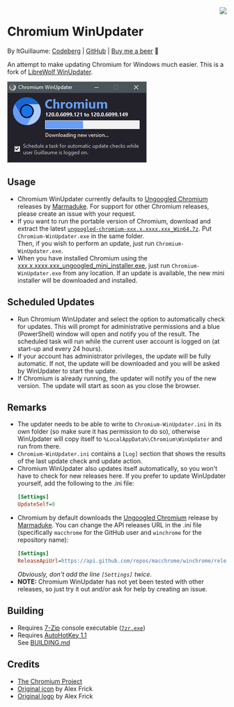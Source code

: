 <img src="Chromium-WinUpdater.ico" align="right">

# Chromium WinUpdater
By ltGuillaume: [Codeberg](https://codeberg.org/ltGuillaume) | [GitHub](https://github.com/ltGuillaume) | [Buy me a beer](https://buymeacoff.ee/ltGuillaume) 🍺

An attempt to make updating Chromium for Windows much easier. This is a fork of [LibreWolf WinUpdater](https://codeberg.org/ltGuillaume/librewolf-winupdater).

![Chromium WinUpdater](SCREENSHOT.png)

## Usage
- Chromium WinUpdater currently defaults to [Ungoogled Chromium](https://github.com/macchrome/winchrome/releases) releases by [Marmaduke](https://github.com/macchrome). For support for other Chromium releases, please create an issue with your request.  
- If you want to run the portable version of Chromium, download and extract the latest [`ungoogled-chromium-xxx.x.xxxx.xxx_Win64.7z`](https://github.com/macchrome/winchrome/releases/latest). Put `Chromium-WinUpdater.exe` in the same folder.  
  Then, if you wish to perform an update, just run `Chromium-WinUpdater.exe`.
- When you have installed Chromium using the [xxx.x.xxxx.xxx_ungoogled_mini_installer.exe](https://github.com/macchrome/winchrome/releases/latest), just run `Chromium-WinUpdater.exe` from any location. If an update is available, the new mini installer will be downloaded and installed.

## Scheduled Updates
- Run Chromium WinUpdater and select the option to automatically check for updates. This will prompt for administrative permissions and a blue (PowerShell) window will open and notify you of the result. The scheduled task will run while the current user account is logged on (at start-up and every 24 hours).
- If your account has administrator privileges, the update will be fully automatic. If not, the update will be downloaded and you will be asked by WinUpdater to start the update.  
- If Chromium is already running, the updater will notify you of the new version. The update will start as soon as you close the browser.

## Remarks
- The updater needs to be able to write to `Chromium-WinUpdater.ini` in its own folder (so make sure it has permission to do so), otherwise WinUpdater will copy itself to `%LocalAppData%\Chromium\WinUpdater` and run from there.
- `Chromium-WinUpdater.ini` contains a `[Log]` section that shows the results of the last update check and update action.
- Chromium WinUpdater also updates itself automatically, so you won't have to check for new releases here. If you prefer to update WinUpdater yourself, add the following to the .ini file:
  ```ini
  [Settings]
  UpdateSelf=0
  ```
- Chromium by default downloads the [Ungoogled Chromium](https://github.com/macchrome/winchrome/releases) release by [Marmaduke](https://github.com/macchrome). You can change the API releases URL in the .ini file (specifically `macchrome` for the GitHub user and `winchrome` for the repository name):
  ```ini
  [Settings]
  ReleaseApiUrl=https://api.github.com/repos/macchrome/winchrome/releases/latest
  ```
  _Obviously, don't add the line `[Settings]` twice_.
- __NOTE:__ Chromium WinUpdater has not yet been tested with other releases, so just try it out and/or ask for help by creating an issue.

## Building
- Requires [7-Zip](https://7-zip.org) console executable ([`7zr.exe`](https://7-zip.org/a/7zr.exe))
- Requires [AutoHotKey 1.1](https://www.autohotkey.com/) \
  See [BUILDING.md](BUILDING.md)

## Credits
* [The Chromium Project](https://www.chromium.org)
* [Original icon](https://github.com/Alex313031/chromium/blob/main/logos/NEW/win/chromium.ico) by Alex Frick
* [Original logo](https://github.com/Alex313031/chromium/blob/main/logos/STAGING/Chromium90_252.jpg) by Alex Frick
